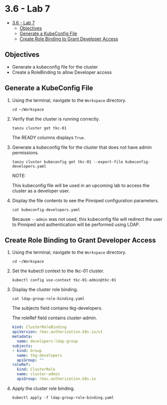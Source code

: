 # 3.6 - Lab 7

- [3.6 - Lab 7](#36---lab-7)
  - [Objectives](#objectives)
  - [Generate a KubeConfig File](#generate-a-kubeconfig-file)
  - [Create Role Binding to Grant Developer Access](#create-role-binding-to-grant-developer-access)

## Objectives

- Generate a kubeconfig file for the cluster
- Create a RoleBinding to allow Developer access

## Generate a KubeConfig File

1. Using the terminal, navigate to the `Workspace` directory.

    `cd ~/Workspace`

2. Verify that the cluster is running correctly.

    `tanzu cluster get tkc-01`

    The READY columns displays `True`.

3. Generate a kubeconfig file for the cluster that does not have admin permissions.

    `tanzu cluster kubeconfig get tkc-01 --export-file kubeconfig-developers.yaml`

    NOTE:

    This kubeconfig file will be used in an upcoming lab to access the cluster as a developer user.

4. Display the file contents to see the Pinniped configuration parameters.

    `cat kubeconfig-developers.yaml`

    Because `--admin` was not used, this kubeconfig file will redirect the user to Pinniped and authentication will be performed using LDAP.

## Create Role Binding to Grant Developer Access

1. Using the terminal, navigate to the `Workspace` directory.

    `cd ~/Workspace`

2. Set the kubectl context to the tkc-01 cluster.

    `kubectl config use-context tkc-01-admin@tkc-01`

3. Display the cluster role binding.

    `cat ldap-group-role-binding.yaml`

    The subjects field contains tkg-developers.

    The roleRef field contains cluster-admin.

    ```yaml
    kind: ClusterRoleBinding
    apiVersion: rbac.authorization.k8s.io/v1
    metadata:
      name: developers-ldap-group
    subjects:
    - kind: Group
      name: tkg-developers
      apiGroup: ""
    roleRef:
      kind: ClusterRole
      name: cluster-admin
      apiGroup: rbac.authorization.k8s.io
    ```

4. Apply the cluster role binding.

    `kubectl apply -f ldap-group-role-binding.yaml`
